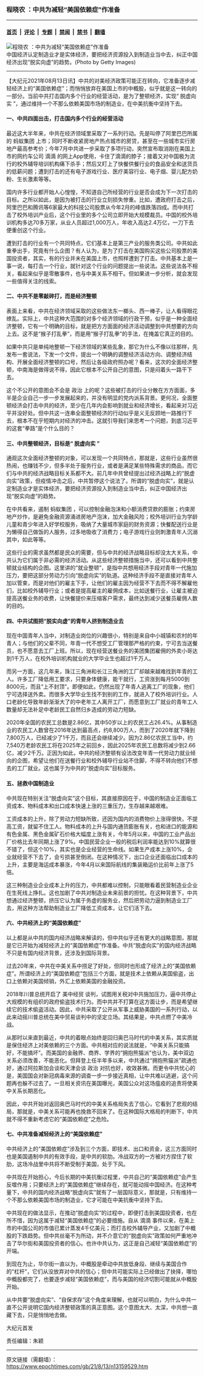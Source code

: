 ### 程晓农 ：中共为减轻“美国依赖症”作准备

---

#### [首页](../../../..?n13159529) &nbsp;|&nbsp; [评论](../../../../../epoch-comment?n13159529) &nbsp;|&nbsp; [专题](../../../../../epoch-special?n13159529) &nbsp;|&nbsp; [禁闻](../../../../../epoch-news?n13159529) &nbsp;|&nbsp; [禁书](../../../../../books?n13159529) &nbsp;|&nbsp; [翻墙](https://github.com/gfw-breaker/nogfw/blob/master/README.md?n13159529)


<div><img alt="程晓农 ：中共为减轻“美国依赖症”作准备" class="attachment-djy_600_400 size-djy_600_400 wp-post-image" src="https://i.epochtimes.com/assets/uploads/2021/08/id13159611-GettyImages-1265337493-3--600x400.jpeg"/>
<div class="caption">
 中国经济认定制造业才是实体经济，要把经济资源投入到制造业当中去，纠正中国经济出现“脱实向虚”的趋势。(Photo by Getty Images)
</div></div><hr/><div class="post_content" id="artbody" itemprop="articleBody">
 <!-- article content begin -->
 <p>
  【大纪元2021年08月13日讯】中共的对美经济政策可能正在转向，它准备逐步减轻经济上的“美国依赖症”；而悄悄放弃在美国上市的中概股，似乎就是这一转向的一部分。当前中共打击国内多个行业的经营活动，是为了整顿经济，实现“
  <ok href="https://www.epochtimes.com/gb/tag/%E8%84%B1%E8%99%9A%E5%90%91%E5%AE%9E.html">
   脱虚向实
  </ok>
  ”，通过维持一个不那么依赖美国市场的制造业，在中美抗衡中坚持下去。
 </p>
 <h4>
  一、中共四面出击，打击国内多个行业的经营活动
 </h4>
 <p>
  最近这大半年来，中共在经济领域里采取了一系列行动。先是叫停了阿里巴巴所属的
  <ok href="https://www.epochtimes.com/gb/tag/%E8%9A%82%E8%9A%81%E9%9B%86%E5%9B%A2.html">
   蚂蚁集团
  </ok>
  上市；同时不断收紧房地产热点城市的房贷，甚至在一些城市实行房地产最高参考价；今年7月中共进一步采取了多项行动，突然宣布取消刚在美国上市的网约车公司
  <ok href="https://www.epochtimes.com/gb/tag/%E6%BB%B4%E6%BB%B4.html">
   滴滴
  </ok>
  的网上App使用，卡住了滴滴的脖子；接着又对中国极为流行的校外辅导培训机构痛下杀手；然后又盯上了快餐供餐行业的食品安全和送货员的低薪问题；遭到打击的还有电子游戏行业、医疗美容行业、电子烟、婴儿配方奶粉、生长激素等等。
 </p>
 <p>
  国内许多行业都开始人心惶惶，不知道自己所经营的行业是否会成为下一次打击的目标。之所以如此，是因为被打击的行业立刻损失惨重。比如，遭政府打击之后，阿里巴巴和腾讯等6家最大的科技公司股票从今年2月的峰值跌落四成。而中共打击了校外培训产业后，这个行业里的多个公司立即开始大规模裁员。中国的校外培训机构多达70多万家，从业人员超过1,000万人，年收入高达2.4万亿，一刀下去便重创这个行业。
 </p>
 <p>
  遭到打击的行业有一个共同特点，它们基本上是第三产业的服务类公司。中共如此重拳出手，究竟有什么企图？有人认为，是为了打击在美国购买这些公司股票的美国投资者，其实，有的行业并未在美国上市，也照样遭到了打击。中共基本上是一事一说，每打击一个行业，就针对这个行业的问题提出一些说法。这些说法各不相关，看起来似乎是零散事件，也与中美关系不相干。但如果进一步分析，就会发现一些值得关注的线索。
 </p>
 <h4>
  二、中共不是零敲碎打，而是经济整顿
 </h4>
 <p>
  表面上来看，中共在经济领域采取的这些做法东一榔头、西一棒子，让人看得眼花缭乱。实际上，中共这种大范围的对多个经济领域的行政干预，似乎是一种全面经济整顿，它有一个明确的目标，就是把方方面面的经济活动调整到中共想要的方向上去。这不是“猴子打乱拳”，而是用“猴子打乱拳”的手法，在掩盖它真正的目的。
 </p>
 <p>
  如果中共只是单纯地整顿一下经济领域的某些乱象，那它为什么不像以往那样，先发布一套说法，下发一个文件，提出一个明确的调整经济活动方向、调整经济结构、开展全面经济整顿的口号，然后让各级政府照办呢？看来，这次的全面经济整顿，中南海是做得说不得，因此它根本不公开自己的意图，只是闷着头一路干下去。
 </p>
 <p>
  这个不公开的意图会不会是
  <ok href="https://www.epochtimes.com/gb/tag/%E6%94%BF%E6%B2%BB.html">
   政治
  </ok>
  上的呢？这些被打击的行业分散在方方面面，多半是企业自己一步一步发展起来的，并没有明显的党内派系背景。更何况，全面整顿经济会打击中共的经济，至少在几年内会影响到就业和经济增长，看起来对习近平并没好处。但中共这一连串全面整顿经济的行动似乎是义无反顾地一路推行下去，根本不在乎短期内对经济的冲击。这就引导我们来思考一个问题，到底习近平的这套“拳路”是个什么目的？
 </p>
 <h4>
  三、中共整顿经济，目标是“
  <ok href="https://www.epochtimes.com/gb/tag/%E8%84%B1%E8%99%9A%E5%90%91%E5%AE%9E.html">
   脱虚向实
  </ok>
  ”
 </h4>
 <p>
  通观这次全面经济整顿的对象，可以发现一个共同特点，那就是，这些行业虽然很热闹，也赚钱不少，但多半处于服务行业，或者是满足某些特殊需求的商品，而它们与中共的经济战略目标关系都不大。前几年中共曾经提出过经济战略上的“脱虚向实”政策，但疫情冲击之后，中共暂停这个说法了。所谓的“脱虚向实”，就是认定制造业才是实体经济，要把经济资源投入到制造业当中去，纠正中国经济出现“脱实向虚”的趋势。
 </p>
 <p>
  在中共看来，遏制
  <ok href="https://www.epochtimes.com/gb/tag/%E8%9A%82%E8%9A%81%E9%9B%86%E5%9B%A2.html">
   蚂蚁集团
  </ok>
  ，可以控制金融泡沫和小额消费贷款的膨胀；约束房地产炒作，是避免金融资源涌进房地产泡沫，加大金融风险；校外培训行业为学龄儿童和青少年进入好学校服务，吸纳了大量城市家庭的财务资源；快餐配送行业是为懒得自己做饭的人服务，过多地吸收了消费力；电子游戏行业则刺激青年人沉溺其中，如此等等。
 </p>
 <p>
  这些行业的需求虽然都是民众的需要，但与中共的经济战略目标却没太大关系，中共认为它们属于非必需的经济活动。从这些经济整顿措施当中，还可以看到中共整顿就业结构的企图。这里讲的“就业整顿”，是指中共想用经济手段对青年一代施加压力，要把这部分劳动力引向“脱虚向实”的轨道。这种经济手段不是直接对青年人加以管束，而是对他们的雇主下手，让他们的雇主因为经营不下去而不得不解雇他们，比如校外辅导行业；或者是提高雇主的雇佣成本，比如送餐行业，让雇主被迫提高送餐业务的收费，让快餐提价来压缩客户需求，最终达到减少送餐员雇佣人数的目的。
 </p>
 <h4>
  四、中共试图把“脱实向虚”的青年人挤到制造业去
 </h4>
 <p>
  现在中国青年人当中，对制造业岗位的兴趣很小，特别是来自中小城镇和农村的年青人；与他们的父辈不同，年青一代不想受工厂管理那严格的约束，宁可去当送餐员，也不愿意去工厂上班。所以，现在经营送餐业务的美团集团雇佣的外卖小哥达到1千万人，在校外培训机构就业的大学毕业生也超过1千万人。
 </p>
 <p>
  而另一方面，这几年来，珠江三角洲和长江三角洲的工厂却越来越难找到年青的工人。许多工厂降低用工要求，只要身体健康，能干就行，工资涨到每月5000到8000元，而且“上不封顶”。即便如此，仍然出现了年青人逃离工厂的现象，他们宁可选择送外卖。而很多大学毕业生找不到别的工作，就进入了校外培训行业。人口老龄化导致年龄渐渐大了的中老年工人离开工厂，而愿意到工厂就业的青年工人数量却无法补足中老龄民工自然归乡造成的劳动力短缺。
 </p>
 <p>
  2020年全国的农民工总数是2.86亿，其中50岁以上的农民工占26.4%。从事制造业的农民工人数曾在2016年达到最高点，约8,800万人，而到了2020年就下降到7,800万人，已经减少了1千万，而且还会继续减少。因为2.86亿农民工当中，约7,540万老龄农民工将在2025年之前回乡，因此2025年农民工总数将减少到2.66亿，减少2千万。正因为如此，中共的经济整顿有设法改变年青一代劳动力就业倾向的企图，希望让他们在送餐行业和校外辅导行业站不住脚，不得不转向他们不想去的工厂就业。这也属于为中共的“脱虚向实”目标服务。
 </p>
 <h4>
  五、拯救中国制造业
 </h4>
 <p>
  中共现在特别关注“脱虚向实”这个目标，其直接原因在于，中国的制造业正面临工资成本、物料成本和出口成本快速上涨的三重压力，生存越来越艰难。
 </p>
 <p>
  工资成本的上升，除了劳动力短缺所致，还因为国内的消费物价上涨得很快，不提高工资，就留不住工人。物料成本的上升与国内通货膨胀有关，也和进口的能源和有色金属、黑色金属矿石价格大幅度上涨有关，今年5月以来，中国的工业产品出厂价格比去年同期上涨了9%。中国民营企业一般的税后利润率能达到10%就算很不错了，但这个10%，其实也是企业经营的生命线。如果生产成本上涨10%，企业就经营不下去了，会亏损甚至倒闭。在这种情况下，出口企业还面临出口成本的上升，主要是海运成本暴涨，今年4月以来国际航线的集装箱运价比前年上涨了5倍。
 </p>
 <p>
  这三种制造业企业成本上升的压力，中共都难以控制，只能眼看着民营制造业企业在生死线上挣扎。这也加剧了中共对制造业未来前景的担忧。在这种背景下，中共想通过经济整顿，挤压它认为属于务虚的服务业，然后把劳动力逼到制造业工厂去，用这种方法帮助制造业工厂降低工资成本，让它们活下去。
 </p>
 <h4>
  六、中共经济上的“美国依赖症”
 </h4>
 <p>
  以上都是从中共的国内经济战略来解读的，但中共似乎还有更大的战略意图，那就是它已开始为减轻经济上的“美国依赖症”作准备。中共“脱虚向实”的国内经济战略不只是有国内经济背景，还涉及到国际背景。
 </p>
 <p>
  过去20年来，中共在中美关系中捞足了好处，但同时也形成了经济上的“美国依赖症”。所谓经济上的“美国依赖症”包括三个方面，就是技术上依赖从美国偷盗，出口上依赖对美国倾销，外汇上依赖美国的金融投资。
 </p>
 <p>
  2018年川普总统开启了
  <ok href="https://www.epochtimes.com/gb/tag/%E7%BE%8E%E4%B8%AD%E7%BB%8F%E8%B4%B8.html">
   美中经贸
  </ok>
  谈判，试图用关税对中共施加压力，逼中共停止大规模的有组织的政府偷盗技术行为。而中共并不打算在这方面让步，而是希望继续它的技术偷盗活动。因此，中共采取了公开从军事上威胁美国的一系列行动，以此来动摇川普总统在美中贸易谈判中的坚定立场。其结果是，中共点燃了中美冷战。
 </p>
 <p>
  从那时以来直到最近，中共的着眼点始终是回归奥巴马时代的中美关系，其实质就是保住经济上对美依赖的三个方面。中共相对应的说法就是，“中美关系只能搞好，不能搞坏”。而美国的金融界、商界、学界的“拥抱熊猫派”也认为，美中双边关系必须改善，不能恶化。但拜登上任半年多以来，中共通过“拥抱熊猫派”疏通也好，通过阿拉斯加会谈和天津会谈
  <ok href="https://www.epochtimes.com/gb/tag/%E6%94%BF%E6%B2%BB.html">
   政治
  </ok>
  对抗也好，收效甚微。而更令中共忧心的是，美国国会对新冠病毒来源的调查一步一步接近真相，让中共难以逃避，这个问题再也躲不过去了。一旦相关资讯在美国曝光，美国公众对这场瘟疫的追责将使美中关系长期恶化。
 </p>
 <p>
  因此，中共开始对返回奥巴马时代的中美关系格局失去了信心，它看到了悲观的结局，那就是，中美关系可能再也挽救不回来了。在这种国际大格局的判断下，中共就不得不重新考虑它的“美国依赖症”之危险。
 </p>
 <h4>
  七、中共准备减轻经济上的“美国依赖症”
 </h4>
 <p>
  中共经济上的“美国依赖症”涉及到三个方面，即技术、出口和资金，这三方面同时也是美国遏制中共的有效手段，是中共的软肋。冷战双方的一方被对方捏住了软肋，这场冷战里中共将不断受制于美国，处于下风。
 </p>
 <p>
  中共现在开始担心，今后长期的中美抗衡过程里，中共自己的“美国依赖症”会产生反噬作用；只要经济上的“美国依赖症”继续存在，就可能动摇中国经济。在这种考量下，中共的国内经济战略“脱虚向实”就有了一层国际意义，那就是，只有维持一个不那么依赖美国市场的制造业，它才可能在中美抗衡中坚持下去。
 </p>
 <p>
  中共现在的做法显示，在推动“脱虚向实”的过程中，即便打击到美国投资者，也在所不惜，因为这属于减轻“美国依赖症”的必要措施。自从
  <ok href="https://www.epochtimes.com/gb/tag/%E6%BB%B4%E6%BB%B4.html">
   滴滴
  </ok>
  事件以来，在美上市的中国公司的市值已累计蒸发4千亿美元；而打击校外辅导产业，又加剧了中概股的下跌趋势。但中共丝毫不为所动，并不介意它的“脱虚向实”政策如何严重地冲击了华尔街和美国投资者的信心。也许中共认为，这正是自己减轻“美国依赖症”的开端。
 </p>
 <p>
  到现在为止，华尔街一直以为，中概股是牵动中共放低身段、继续与美国合作的“杠杆”，它们从没放弃对中共的信心；但中共可能实际上已经做出了抉择，哪怕中概股都完了，也要逐步减轻“美国依赖症”，而与美国的经济切割可能就从中概股开始。
 </p>
 <p>
  从中共要“脱虚向实”、“自保求存”这个角度来理解，也就可以明白，为什么中共一直不公开说明它国内经济整顿政策的真正意图。这个意图太大、太深，中共想一直藏下去，只是悄悄地去做。
 </p>
 <p>
  大纪元首发
 </p>
 <p>
  责任编辑：朱颖
 </p>
 <!-- article content end -->
 <div id="below_article_ad">
 </div>
</div>


---

原文链接（需翻墙）：https://www.epochtimes.com/gb/21/8/13/n13159529.htm